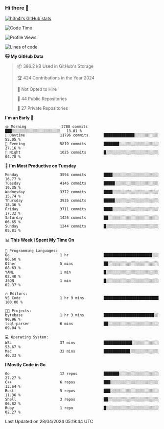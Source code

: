 ### Hi there 👋

[![h3n4l's GitHub stats](https://github-readme-stats.vercel.app/api?username=h3n4l&count_private=true&show_icons=true&theme=radical)](https://github.com/h3n4l/github-readme-stats)

<!--START_SECTION:waka-->
![Code Time](http://img.shields.io/badge/Code%20Time-1%2C866%20hrs%2044%20mins-blue)

![Profile Views](http://img.shields.io/badge/Profile%20Views-0-blue)

![Lines of code](https://img.shields.io/badge/From%20Hello%20World%20I%27ve%20Written-7.1%20million%20lines%20of%20code-blue)

**🐱 My GitHub Data** 

> 📦 386.2 kB Used in GitHub's Storage 
 > 
> 🏆 424 Contributions in the Year 2024
 > 
> 🚫 Not Opted to Hire
 > 
> 📜 44 Public Repositories 
 > 
> 🔑 27 Private Repositories 
 > 
**I'm an Early 🐤** 

```text
🌞 Morning                2788 commits        ███░░░░░░░░░░░░░░░░░░░░░░   13.01 % 
🌆 Daytime                11796 commits       ██████████████░░░░░░░░░░░   55.05 % 
🌃 Evening                5819 commits        ███████░░░░░░░░░░░░░░░░░░   27.16 % 
🌙 Night                  1025 commits        █░░░░░░░░░░░░░░░░░░░░░░░░   04.78 % 
```
📅 **I'm Most Productive on Tuesday** 

```text
Monday                   3594 commits        ████░░░░░░░░░░░░░░░░░░░░░   16.77 % 
Tuesday                  4146 commits        █████░░░░░░░░░░░░░░░░░░░░   19.35 % 
Wednesday                3372 commits        ████░░░░░░░░░░░░░░░░░░░░░   15.74 % 
Thursday                 3935 commits        █████░░░░░░░░░░░░░░░░░░░░   18.36 % 
Friday                   3711 commits        ████░░░░░░░░░░░░░░░░░░░░░   17.32 % 
Saturday                 1426 commits        ██░░░░░░░░░░░░░░░░░░░░░░░   06.65 % 
Sunday                   1244 commits        █░░░░░░░░░░░░░░░░░░░░░░░░   05.81 % 
```


📊 **This Week I Spent My Time On** 

```text
💬 Programming Languages: 
Go                       1 hr                ██████████████████████░░░   86.60 % 
Other                    5 mins              ██░░░░░░░░░░░░░░░░░░░░░░░   08.63 % 
YAML                     1 min               █░░░░░░░░░░░░░░░░░░░░░░░░   02.40 % 
JSON                     1 min               █░░░░░░░░░░░░░░░░░░░░░░░░   02.37 % 

🔥 Editors: 
VS Code                  1 hr 9 mins         █████████████████████████   100.00 % 

🐱‍💻 Projects: 
bytebase                 1 hr 3 mins         ███████████████████████░░   90.96 % 
tsql-parser              6 mins              ██░░░░░░░░░░░░░░░░░░░░░░░   09.04 % 

💻 Operating System: 
WSL                      37 mins             █████████████░░░░░░░░░░░░   53.67 % 
Mac                      32 mins             ████████████░░░░░░░░░░░░░   46.33 % 
```

**I Mostly Code in Go** 

```text
Go                       12 repos            ███████░░░░░░░░░░░░░░░░░░   27.27 % 
C++                      6 repos             ███░░░░░░░░░░░░░░░░░░░░░░   13.64 % 
Rust                     5 repos             ███░░░░░░░░░░░░░░░░░░░░░░   11.36 % 
Shell                    3 repos             ██░░░░░░░░░░░░░░░░░░░░░░░   06.82 % 
Ruby                     1 repo              █░░░░░░░░░░░░░░░░░░░░░░░░   02.27 % 
```




 Last Updated on 28/04/2024 05:19:44 UTC
<!--END_SECTION:waka-->

